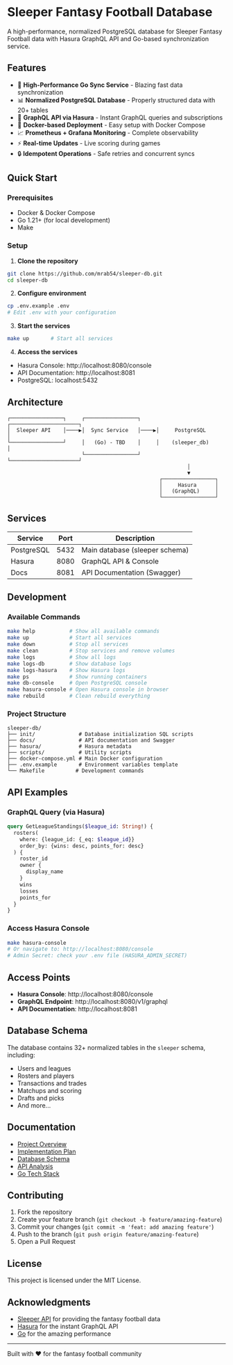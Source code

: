 # Sleeper Fantasy Football Database

A high-performance, normalized PostgreSQL database for Sleeper Fantasy Football data with Hasura GraphQL API and Go-based synchronization service.

## Features

- 🚀 **High-Performance Go Sync Service** - Blazing fast data synchronization
- 📊 **Normalized PostgreSQL Database** - Properly structured data with 20+ tables
- 🔄 **GraphQL API via Hasura** - Instant GraphQL queries and subscriptions
- 🐳 **Docker-based Deployment** - Easy setup with Docker Compose
- 📈 **Prometheus + Grafana Monitoring** - Complete observability
- ⚡ **Real-time Updates** - Live scoring during games
- 🔒 **Idempotent Operations** - Safe retries and concurrent syncs

## Quick Start

### Prerequisites

- Docker & Docker Compose
- Go 1.21+ (for local development)
- Make

### Setup

1. **Clone the repository**
```bash
git clone https://github.com/mrab54/sleeper-db.git
cd sleeper-db
```

2. **Configure environment**
```bash
cp .env.example .env
# Edit .env with your configuration
```

3. **Start the services**
```bash
make up       # Start all services
```

4. **Access the services**
- Hasura Console: http://localhost:8080/console
- API Documentation: http://localhost:8081
- PostgreSQL: localhost:5432

## Architecture

```
┌─────────────────┐     ┌─────────────────┐     ┌──────────────────────┐
│  Sleeper API    │────▶│  Sync Service   │────▶│     PostgreSQL       │
└─────────────────┘     │   (Go) - TBD    │     │    (sleeper_db)      │
                        └─────────────────┘     └──────────────────────┘
                                                          │
                                                          ▼
                                                 ┌─────────────────┐
                                                 │     Hasura      │
                                                 │   (GraphQL)     │
                                                 └─────────────────┘
```

## Services

| Service | Port | Description |
|---------|------|-------------|
| PostgreSQL | 5432 | Main database (sleeper schema) |
| Hasura | 8080 | GraphQL API & Console |
| Docs | 8081 | API Documentation (Swagger) |

## Development

### Available Commands

```bash
make help           # Show all available commands
make up             # Start all services
make down           # Stop all services
make clean          # Stop services and remove volumes
make logs           # Show all logs
make logs-db        # Show database logs
make logs-hasura    # Show Hasura logs
make ps             # Show running containers
make db-console     # Open PostgreSQL console
make hasura-console # Open Hasura console in browser
make rebuild        # Clean rebuild everything
```

### Project Structure

```
sleeper-db/
├── init/              # Database initialization SQL scripts
├── docs/              # API documentation and Swagger
├── hasura/            # Hasura metadata
├── scripts/           # Utility scripts
├── docker-compose.yml # Main Docker configuration
├── .env.example       # Environment variables template
└── Makefile          # Development commands
```

## API Examples

### GraphQL Query (via Hasura)

```graphql
query GetLeagueStandings($league_id: String!) {
  rosters(
    where: {league_id: {_eq: $league_id}}
    order_by: {wins: desc, points_for: desc}
  ) {
    roster_id
    owner {
      display_name
    }
    wins
    losses
    points_for
  }
}
```

### Access Hasura Console

```bash
make hasura-console
# Or navigate to: http://localhost:8080/console
# Admin Secret: check your .env file (HASURA_ADMIN_SECRET)
```

## Access Points

- **Hasura Console**: http://localhost:8080/console
- **GraphQL Endpoint**: http://localhost:8080/v1/graphql
- **API Documentation**: http://localhost:8081

## Database Schema

The database contains 32+ normalized tables in the `sleeper` schema, including:
- Users and leagues
- Rosters and players
- Transactions and trades
- Matchups and scoring
- Drafts and picks
- And more...

## Documentation

- [Project Overview](CLAUDE.md)
- [Implementation Plan](PLAN.md)
- [Database Schema](database/schema/schema-v1.sql)
- [API Analysis](docs/research/api-analysis.md)
- [Go Tech Stack](docs/research/go-tech-stack-decisions.md)

## Contributing

1. Fork the repository
2. Create your feature branch (`git checkout -b feature/amazing-feature`)
3. Commit your changes (`git commit -m 'feat: add amazing feature'`)
4. Push to the branch (`git push origin feature/amazing-feature`)
5. Open a Pull Request

## License

This project is licensed under the MIT License.

## Acknowledgments

- [Sleeper API](https://docs.sleeper.com) for providing the fantasy football data
- [Hasura](https://hasura.io) for the instant GraphQL API
- [Go](https://golang.org) for the amazing performance

---

Built with ❤️ for the fantasy football community